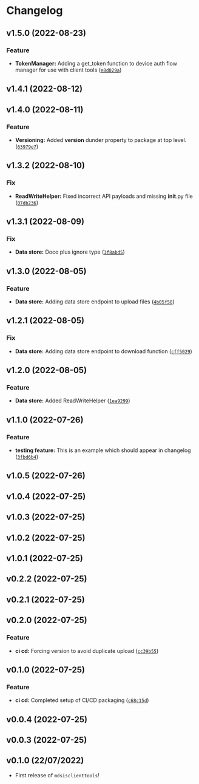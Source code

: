 # Changelog

<!--next-version-placeholder-->

## v1.5.0 (2022-08-23)
### Feature
* **TokenManager:** Adding a get_token function to device auth flow manager for use with client tools ([`e8d029a`](https://github.com/gbrrestoration/mds-is-client-tools/commit/e8d029a21ddf6ea838e8d62c9e8f331c925a9002))

## v1.4.1 (2022-08-12)


## v1.4.0 (2022-08-11)
### Feature
* **Versioning:** Added __version__ dunder property to package at top level. ([`63979e7`](https://github.com/gbrrestoration/mds-is-client-tools/commit/63979e77b609f672e4792b851f237522401f60be))

## v1.3.2 (2022-08-10)
### Fix
* **ReadWriteHelper:** Fixed incorrect API payloads and missing __init__.py file ([`07db236`](https://github.com/gbrrestoration/mds-is-client-tools/commit/07db236456d981576ce7ec3dfffcd3f4fc81a0c8))

## v1.3.1 (2022-08-09)
### Fix
* **Data store:** Doco plus ignore type ([`3f8abd5`](https://github.com/gbrrestoration/mds-is-client-tools/commit/3f8abd581ec0c13fd09627822e660aa9778aa634))

## v1.3.0 (2022-08-05)
### Feature
* **Data store:** Adding data store endpoint to upload files ([`4b05f58`](https://github.com/gbrrestoration/mds-is-client-tools/commit/4b05f588e1192680aa3fdee8003f00e804243b16))

## v1.2.1 (2022-08-05)
### Fix
* **Data store:** Adding data store endpoint to download function ([`cff5029`](https://github.com/gbrrestoration/mds-is-client-tools/commit/cff5029eb626b2936829d3c63852991a94a26985))

## v1.2.0 (2022-08-05)
### Feature
* **Data store:** Added ReadWriteHelper ([`1ea9299`](https://github.com/gbrrestoration/mds-is-client-tools/commit/1ea929911d9a29fcb7c67b8fcdc01decbd0e60b9))

## v1.1.0 (2022-07-26)
### Feature
* **testing feature:** This is an example which should appear in changelog ([`3fbd6b4`](https://github.com/gbrrestoration/mds-is-client-tools/commit/3fbd6b4a0b920a3bb946d0e2369b3369f84a40ad))

## v1.0.5 (2022-07-26)


## v1.0.4 (2022-07-25)


## v1.0.3 (2022-07-25)


## v1.0.2 (2022-07-25)


## v1.0.1 (2022-07-25)


## v0.2.2 (2022-07-25)


## v0.2.1 (2022-07-25)


## v0.2.0 (2022-07-25)
### Feature
* **ci cd:** Forcing version to avoid duplicate upload ([`cc39b55`](https://github.com/gbrrestoration/mds-is-client-tools/commit/cc39b55d354accce0e826dbe52c9244f7a75eb5b))

## v0.1.0 (2022-07-25)
### Feature
* **ci cd:** Completed setup of CI/CD packaging ([`c68c15d`](https://github.com/gbrrestoration/mds-is-client-tools/commit/c68c15dd58622df9ffee330623daae4b4fa968a7))

## v0.0.4 (2022-07-25)


## v0.0.3 (2022-07-25)


## v0.1.0 (22/07/2022)

- First release of `mdsisclienttools`!